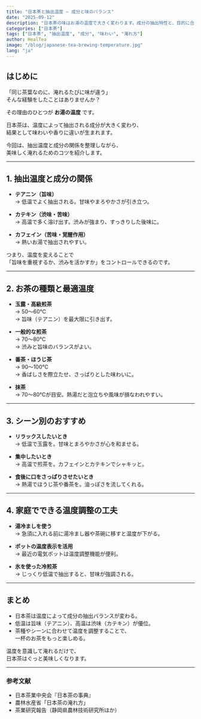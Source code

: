 ```yaml
---
title: "日本茶と抽出温度 ― 成分と味のバランス"
date: "2025-09-12"
description: "日本茶の味はお湯の温度で大きく変わります。成分の抽出特性と、目的に合わせた最適な温度を解説します。"
categories: ["日本茶"]
tags: ["日本茶", "抽出温度", "成分", "味わい", "淹れ方"]
author: HealTea
image: "/blog/japanese-tea-brewing-temperature.jpg"
lang: "ja"
---
```


## はじめに
「同じ茶葉なのに、淹れるたびに味が違う」  
そんな経験をしたことはありませんか？  

その理由のひとつが **お湯の温度** です。  

日本茶は、温度によって抽出される成分が大きく変わり、  
結果として味わいや香りに違いが生まれます。  

今回は、抽出温度と成分の関係を整理しながら、  
美味しく淹れるためのコツを紹介します。  

---

## 1. 抽出温度と成分の関係
- **テアニン（旨味）**  
  → 低温でよく抽出される。甘味やまろやかさが引き立つ。  

- **カテキン（渋味・苦味）**  
  → 高温で多く溶け出す。渋みが強まり、すっきりした後味に。  

- **カフェイン（苦味・覚醒作用）**  
  → 熱いお湯で抽出されやすい。  

つまり、温度を変えることで  
「旨味を重視するか、渋みを活かすか」をコントロールできるのです。  

---

## 2. お茶の種類と最適温度
- **玉露・高級煎茶**  
  → 50〜60℃  
  → 旨味（テアニン）を最大限に引き出す。  

- **一般的な煎茶**  
  → 70〜80℃  
  → 渋みと旨味のバランスがよい。  

- **番茶・ほうじ茶**  
  → 90〜100℃  
  → 香ばしさを際立たせ、さっぱりとした味わいに。  

- **抹茶**  
  → 70〜80℃が目安。熱湯だと泡立ちや風味が損なわれやすい。  

---

## 3. シーン別のおすすめ
- **リラックスしたいとき**  
  → 低温で玉露を。甘味とまろやかさが心を和ませる。  

- **集中したいとき**  
  → 高温で煎茶を。カフェインとカテキンでシャキッと。  

- **食後に口をさっぱりさせたいとき**  
  → 熱湯でほうじ茶や番茶を。油っぽさを流してくれる。  

---

## 4. 家庭でできる温度調整の工夫
- **湯冷ましを使う**  
  → 急須に入れる前に湯冷まし器や茶碗に移すと温度が下がる。  

- **ポットの温度表示を活用**  
  → 最近の電気ポットは温度調整機能が便利。  

- **氷を使った冷煎茶**  
  → じっくり低温で抽出すると、甘味が強調される。  

---

## まとめ
- 日本茶は温度によって成分の抽出バランスが変わる。  
- 低温は旨味（テアニン）、高温は渋味（カテキン）が優位。  
- 茶種やシーンに合わせて温度を調整することで、  
  一杯のお茶をもっと楽しめる。  

温度を意識して淹れるだけで、  
日本茶はぐっと美味しくなります。  

---

### 参考文献
- 日本茶業中央会『日本茶の事典』  
- 農林水産省「日本茶の淹れ方」  
- 茶業研究報告（静岡県農林技術研究所ほか）  
